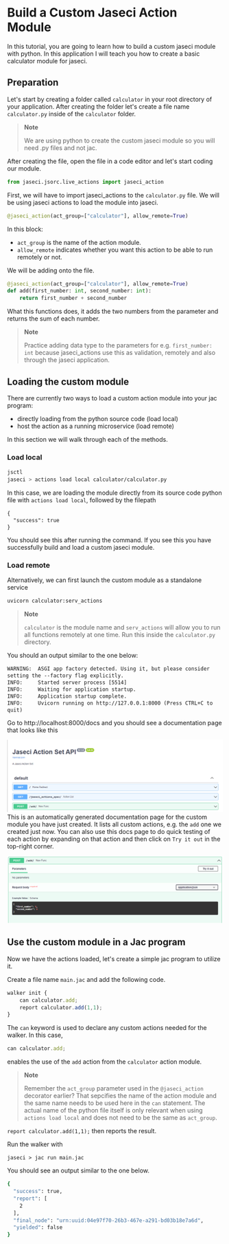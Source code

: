 # Build a Custom Jaseci Action Module

In this tutorial, you are going to learn how to build a custom jaseci module with python. In this application I will teach you how to create a basic calculator module for jaseci.

## Preparation
Let's start by creating a folder called `calculator` in your root directory of your application. After creating the folder let's create a file name `calculator.py` inside of the `calculator` folder.

> **Note**
>
> We are using python to create the custom jaseci module so you will need .py files and not jac.

After creating the file, open the file in a code editor and let's start coding our module.

```py
from jaseci.jsorc.live_actions import jaseci_action
```
First, we will have to import jaseci_actions to the `calculator.py` file. We will be using jaseci actions to load the module into jaseci.

```py
@jaseci_action(act_group=["calculator"], allow_remote=True)
```
In this block:
- `act_group` is the name of the action module.
- `allow_remote` indicates whether you want this action to be able to run remotely or not.


We will be adding onto the file.
```py
@jaseci_action(act_group=["calculator"], allow_remote=True)
def add(first_number: int, second_number: int):
    return first_number + second_number
```

What this functions does, it adds the two numbers from the parameter and returns the sum of each number.

> **Note**
>
> Practice adding data type to the parameters for e.g. `first_number: int` because jaseci_actions use this as validation, remotely and also through the jaseci application.

## Loading the custom module
There are currently two ways to load a custom action module into your jac program:
* directly loading from the python source code (load local)
* host the action as a running microservice (load remote)

In this section we will walk through each of the methods.
### Load local
```bash
jsctl
jaseci > actions load local calculator/calculator.py
```
In this case, we are loading the module directly from its source code python file with `actions load local`, followed by the filepath

```
{
  "success": true
}
```
You should see this after running the command. If you see this you have successfully build and load a custom  jaseci module.


### Load remote
Alternatively, we can first launch the custom module as a standalone service
```bash
uvicorn calculator:serv_actions
```

> **Note**
>
> `calculator` is the module name and `serv_actions` will allow you to run all functions remotely at one time. Run this inside the `calculator.py` directory.

You should an output similar to the one below:
```
WARNING:  ASGI app factory detected. Using it, but please consider setting the --factory flag explicitly.
INFO:     Started server process [5514]
INFO:     Waiting for application startup.
INFO:     Application startup complete.
INFO:     Uvicorn running on http://127.0.0.1:8000 (Press CTRL+C to quit)
```

Go to http://localhost:8000/docs and you should see a documentation page that looks like this

![](swagger_docs_example.png)
This is an automatically generated documentation page for the custom module you have just created.
It lists all custom actions, e.g. the `add` one we created just now.
You can also use this docs page to do quick testing of each action by expanding on that action and then click on `Try it out` in the top-right corner.

![](swagger_docs_try_it_out.png)

## Use the custom module in a Jac program
Now we have the actions loaded, let's create a simple jac program to utilize it.

Create a file name `main.jac` and add the following code.

```js
walker init {
    can calculator.add;
    report calculator.add(1,1);
}
```
The `can` keyword is used to declare any custom actions needed for the walker. In this case,
``` js
can calculator.add;
```
enables the use of the `add` action from the `calculator` action module.

> **Note**
>
> Remember the `act_group` parameter used in the `@jaseci_action` decorator earlier? That sepcifies the name of the action module and the same name needs to be used here in the `can` statement. The actual name of the python file itself is only relevant when using `actions load local` and does not need to be the same as `act_group`.

`report calculator.add(1,1);` then reports the result.

Run the walker with
```
jaseci > jac run main.jac
```
You should see an output similar to the one below.
```bash
{
  "success": true,
  "report": [
    2
  ],
  "final_node": "urn:uuid:04e97f70-26b3-467e-a291-bd03b18e7a6d",
  "yielded": false
}
```
